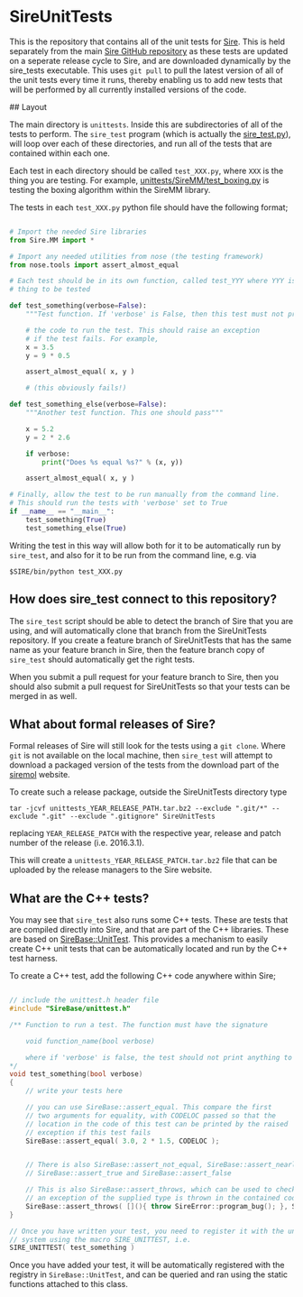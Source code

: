 # SireUnitTests

This is the repository that contains all of the unit tests for [Sire](http://siremol.org). This is held
separately from the main [Sire GitHub repository](https://github.com/michellab/Sire) as these tests are
updated on a seperate release cycle to Sire, and are downloaded dynamically by the sire_tests executable.
This uses `git pull` to pull the latest version of all of the unit tests every time it runs, thereby
enabling us to add new tests that will be performed by all currently installed versions of the code.

## Layout

The main directory is `unittests`. Inside this are subdirectories of all of the tests to perform. The
`sire_test` program (which is actually the [sire_test.py](https://github.com/michellab/Sire/blob/devel/wrapper/python/scripts/sire_test.py)),
will loop over each of these directories, and run all of the tests that are contained within each one.

Each test in each directory should be called `test_XXX.py`, where `XXX` is the thing you are testing. For example,
[unittests/SireMM/test_boxing.py](https://github.com/michellab/SireUnitTests/blob/devel/unittests/SireMM/test_boxing.py) is
testing the boxing algorithm within the SireMM library.

The tests in each `test_XXX.py` python file should have the following format;

```python

# Import the needed Sire libraries
from Sire.MM import *

# Import any needed utilities from nose (the testing framework)
from nose.tools import assert_almost_equal

# Each test should be in its own function, called test_YYY where YYY is the
# thing to be tested

def test_something(verbose=False):
    """Test function. If 'verbose' is False, then this test must not print to the screen"""    

    # the code to run the test. This should raise an exception
    # if the test fails. For example, 
    x = 3.5
    y = 9 * 0.5

    assert_almost_equal( x, y )

    # (this obviously fails!)

def test_something_else(verbose=False):
    """Another test function. This one should pass"""

    x = 5.2
    y = 2 * 2.6

    if verbose:
        print("Does %s equal %s?" % (x, y))

    assert_almost_equal( x, y )

# Finally, allow the test to be run manually from the command line.
# This should run the tests with 'verbose' set to True
if __name__ == "__main__":
    test_something(True)
    test_something_else(True)
```

Writing the test in this way will allow both for it to be automatically run by `sire_test`, and also for
it to be run from the command line, e.g. via

```
$SIRE/bin/python test_XXX.py
````

## How does sire_test connect to this repository?

The `sire_test` script should be able to detect the branch of Sire that you are using, and will automatically
clone that branch from the SireUnitTests repository. If you create a feature branch of SireUnitTests that has
the same name as your feature branch in Sire, then the feature branch copy of `sire_test` should automatically
get the right tests.

When you submit a pull request for your feature branch to Sire, then you should also submit a pull request for
SireUnitTests so that your tests can be merged in as well.

## What about formal releases of Sire?

Formal releases of Sire will still look for the tests using a `git clone`. Where `git` is not available on the
local machine, then `sire_test` will attempt to download a packaged version of the tests from the download
part of the [siremol](http://siremol.org) website.

To create such a release package, outside the SireUnitTests directory type

```
tar -jcvf unittests_YEAR_RELEASE_PATH.tar.bz2 --exclude ".git/*" --exclude ".git" --exclude ".gitignore" SireUnitTests
```

replacing `YEAR_RELEASE_PATCH` with the respective year, release and patch number of the release (i.e. 2016.3.1).


This will create a `unittests_YEAR_RELEASE_PATCH.tar.bz2` file that can be uploaded by the release managers
to the Sire website.

## What are the C++ tests?

You may see that `sire_test` also runs some C++ tests. These are tests that are compiled directly into Sire, and
that are part of the C++ libraries. These are based on [SireBase::UnitTest](https://github.com/michellab/Sire/blob/devel/corelib/src/libs/SireBase/unittest.h). This provides a mechanism to easily create C++ unit tests that can be automatically located
and run by the C++ test harness.

To create a C++ test, add the following C++ code anywhere within Sire;

```c++

// include the unittest.h header file
#include "SireBase/unittest.h"

/** Function to run a test. The function must have the signature

    void function_name(bool verbose)

    where if 'verbose' is false, the test should not print anything to the screen 
*/
void test_something(bool verbose)
{
    // write your tests here

    // you can use SireBase::assert_equal. This compare the first
    // two arguments for equality, with CODELOC passed so that the
    // location in the code of this test can be printed by the raised
    // exception if this test fails
    SireBase::assert_equal( 3.0, 2 * 1.5, CODELOC );


    // There is also SireBase::assert_not_equal, SireBase::assert_nearly_equal,
    // SireBase::assert_true and SireBase::assert_false

    // This is also SireBase::assert_throws, which can be used to check that
    // an exception of the supplied type is thrown in the contained code, i.e.
    SireBase::assert_throws( [](){ throw SireError::program_bug(); }, SireError::program_bug(), CODELOC );
}

// Once you have written your test, you need to register it with the unit testing
// system using the macro SIRE_UNITTEST, i.e.
SIRE_UNITTEST( test_something )
```

Once you have added your test, it will be automatically registered with the registry in `SireBase::UnitTest`, and can
be queried and ran using the static functions attached to this class.
